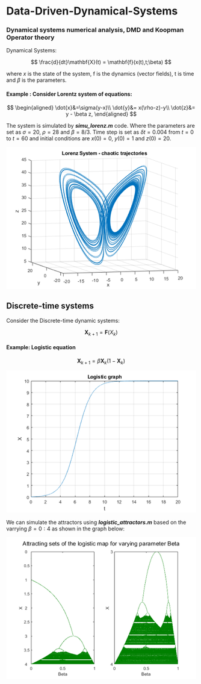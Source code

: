 # Data-Driven-Dynamical-Systems
### Dynamical systems numerical analysis, DMD and Koopman Operator theory

Dynamical Systems:


$$
\frac{d}{dt}\mathbf{X}(t) = \mathbf{f}(x(t),t;\beta)
$$

where $x$ is the state of the system, f is the dynamics (vector fields), t is time and $\beta$ is the parameters.

#### Example : Consider Lorentz system of equations:


$$
\begin{aligned}
\dot{x}&=\sigma(y-x)\\
\dot{y}&= x(\rho-z)-y\\
\dot{z}&= y - \beta z,
\end{aligned}
$$

The system is simulated by ***simu_lorenz.m*** code. Where the parameters are set as $\sigma = 20$, $\rho = 28$ and $\beta =  8/3$. Time step is set as $\delta t = 0.004$ from $t = 0$ to $t = 60$ and initial conditions are $x(0) = 0$, $y(0) = 1$ and $z(0) = 20$.


![lorenz System](lorenz_system.png)

## Discrete-time systems
Consider the Discrete-time dynamic systems:


$$
\mathbf{X}_{k+1} = \mathbf{F}(X_{k})
$$

#### Example: Logistic equation
$$
\mathbf{X}_{k+1} = \beta \mathbf{X}_{k}(1 - \mathbf{X}_{k})
$$

![logistic](logistic_graph.png)

We can simulate the attractors using ***logistic_attractors.m*** based on the varrying $\beta =0:4$ as shown in the graph below:

![logisitc attractors](lorenz_attractors.png) 

